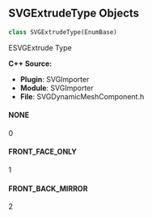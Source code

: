 ## SVGExtrudeType Objects

```python
class SVGExtrudeType(EnumBase)
```

ESVGExtrude Type

**C++ Source:**

- **Plugin**: SVGImporter
- **Module**: SVGImporter
- **File**: SVGDynamicMeshComponent.h

<a id="unreal.SVGExtrudeType.NONE"></a>

#### NONE

0

<a id="unreal.SVGExtrudeType.FRONT_FACE_ONLY"></a>

#### FRONT_FACE_ONLY

1

<a id="unreal.SVGExtrudeType.FRONT_BACK_MIRROR"></a>

#### FRONT_BACK_MIRROR

2

<a id="unreal.FractureBrickBondEnum"></a>